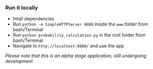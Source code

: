 ### Run it locally ###

- Intall dependencies
- Run `python -m SimpleHTTPServer 8080` inside the `www` folder from bash/Terminal
- Run `python probability_calculation.py` in the root folder from bash/Terminal
- Navigate to `http://localhost:8080/` and use the app

*Please note that this is an alpha stage application, still undergoing development*
